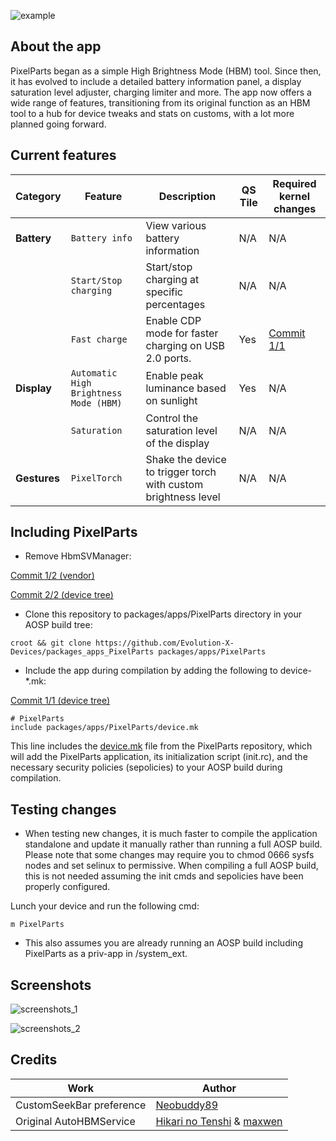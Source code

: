 ![example](https://raw.githubusercontent.com/Evolution-X-Devices/packages_apps_PixelParts/tiramisu/reademe_resources/PixelParts.png)

## About the app

PixelParts began as a simple High Brightness Mode (HBM) tool. Since then, it has evolved to include a detailed battery information panel, a display saturation level adjuster, charging limiter and more. The app now offers a wide range of features, transitioning from its original function as an HBM tool to a hub for device tweaks and stats on customs, with a lot more planned going forward.

## Current features

| Category | Feature | Description | QS Tile | Required kernel changes |
| --- | --- | --- | --- | --- |
| **Battery** | `Battery info` | View various battery information | N/A |N/A |
| | `Start/Stop charging` | Start/stop charging at specific percentages | N/A | N/A | 
| | `Fast charge` | Enable CDP mode for faster charging on USB 2.0 ports. | Yes | [Commit 1/1](https://github.com/Evolution-X-Devices/kernel_google_gs101/commit/dcbfcd76bdc5d72e16f85fd8a48de6afa8804b61) |
| **Display** | `Automatic High Brightness Mode (HBM)` | Enable peak luminance based on sunlight | Yes | N/A |
|  | `Saturation` | Control the saturation level of the display | N/A | N/A |
| **Gestures** | `PixelTorch` | Shake the device to trigger torch with custom brightness level | N/A | N/A |


## Including PixelParts

- Remove HbmSVManager:

[Commit 1/2 (vendor)](https://gitlab.com/EvoX/vendor_google_bluejay/-/commit/eb75035610983f92f2f7d2f245ba3aaea1664548)

[Commit 2/2 (device tree)](https://github.com/Evolution-X-Devices/device_google_bluejay/commit/6f905d723d22a9df8de3627958196f515b54add5)

- Clone this repository to packages/apps/PixelParts directory in your AOSP build tree:

```
croot && git clone https://github.com/Evolution-X-Devices/packages_apps_PixelParts packages/apps/PixelParts
```

- Include the app during compilation by adding the following to device-*.mk:

[Commit 1/1 (device tree)](https://github.com/Evolution-X-Devices/device_google_bluejay/commit/6822dabe27de84fb7d52e85cb34d9a71c14d1112)

```
# PixelParts
include packages/apps/PixelParts/device.mk
```

This line includes the [device.mk](https://github.com/Evolution-X-Devices/packages_apps_PixelParts/blob/tiramisu/device.mk) file from the PixelParts repository, which will add the PixelParts application, its initialization script (init.rc), and the necessary security policies (sepolicies) to your AOSP build during compilation.

## Testing changes

- When testing new changes, it is much faster to compile the application standalone and update it manually rather than running a full AOSP build. Please note that some changes may require you to chmod 0666 sysfs nodes and set selinux to permissive. When compiling a full AOSP build, this is not needed assuming the init cmds and sepolicies have been properly configured.

Lunch your device and run the following cmd:

```
m PixelParts
```
- This also assumes you are already running an AOSP build including PixelParts as a priv-app in /system_ext.

## Screenshots
![screenshots_1](https://raw.githubusercontent.com/Evolution-X-Devices/packages_apps_PixelParts/tiramisu/reademe_resources/screenshots_1.png)

![screenshots_2](https://raw.githubusercontent.com/Evolution-X-Devices/packages_apps_PixelParts/tiramisu/reademe_resources/screenshots_2.png)


## Credits

| Work                                                        | Author                                                                      |
| ----------------------------------------------------------- | --------------------------------------------------------------------------- |
| CustomSeekBar preference                                    | [Neobuddy89](https://forum.xda-developers.com/m/neobuddy89.3795148/)        |
| Original AutoHBMService                                     | [Hikari no Tenshi](https://forum.xda-developers.com/m/hikari-no-tenshi.4337348/) & [maxwen](https://forum.xda-developers.com/m/maxwen.4683552/) |
